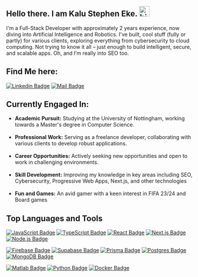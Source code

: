 ## Hello there. I am Kalu Stephen Eke. <img src="https://user-images.githubusercontent.com/1303154/88677602-1635ba80-d120-11ea-84d8-d263ba5fc3c0.gif" width="28px" height="28px" alt="hi">

<!-- 🚀 Check out my New Portfolio [islemmaboud.com](https://islemmaboud.com)  -->

I'm a Full-Stack Developer with approximately 2 years experience, now diving into Artificial Intelligence and Robotics. I've built, cool stuff (fully or partly) for various clients, exploring everything from cybersecurity to cloud computing. Not trying to know it all – just enough to build intelligent, secure, and scalable apps. Oh, and I’m really into SEO too.

 ## Find Me here:
 [![Linkedin Badge](https://img.shields.io/badge/-Stephen-0e76a8?style=flat&labelColor=0e76a8&logo=linkedin&logoColor=white)](https://www.linkedin.com/in/kalu-stephen-431882185) [![Mail Badge](https://img.shields.io/badge/-Stephen-c0392b?style=flat&labelColor=c0392b&logo=gmail&logoColor=white)](mailto:alphask37@gmail.com)

## Currently Engaged In:

- **Academic Pursuit:** Studying at the University of Nottingham, working towards a Master's degree in Computer Science. <br /><br /> 
- **Professional Work:** Serving as a freelance developer, collaborating with various clients to develop robust applications. <br /><br />
- **Career Opportunities:** Actively seeking new opportunities and open to work in challenging environments. <br /><br />
- **Skill Development:** Improving my knowledge in key areas including SEO, Cybersecurity, Progressive Web Apps, Next.js, and other technologies <br /><br />
- **Fun and Games:** An avid gamer with a keen interest in FIFA 23/24 and Board games <br />


## Top Languages and Tools

<!-- TODO: Make technologies links takes you to repositories -->
[![JavaScript Badge](https://img.shields.io/badge/-JavaScript-F7DF1E?style=for-the-badge&logo=javascript&logoColor=black)](#)
[![TypeScript Badge](https://img.shields.io/badge/-TypeScript-3178C6?style=for-the-badge&logo=typescript&logoColor=white)](#)
[![React Badge](https://img.shields.io/badge/-React-61DAFB?style=for-the-badge&logo=react&logoColor=black)](#)
[![Next.js Badge](https://img.shields.io/badge/-Next.js-black?style=for-the-badge&logo=next.js&logoColor=white)](#)
[![Node.js Badge](https://img.shields.io/badge/-Node.js-339933?style=for-the-badge&logo=node.js&logoColor=white)](#)

[![Firebase Badge](https://img.shields.io/badge/-Firebase-FFCA28?style=for-the-badge&logo=firebase&logoColor=black)](#)
[![Supabase Badge](https://img.shields.io/badge/-Supabase-3ECF8E?style=for-the-badge&logo=supabase&logoColor=white)](#)
[![Prisma Badge](https://img.shields.io/badge/-Prisma-2D3748?style=for-the-badge&logo=prisma&logoColor=white)](#)
[![Postgres Badge](https://img.shields.io/badge/-PostgreSQL-336791?style=for-the-badge&logo=postgresql&logoColor=white)](#)
[![MongoDB Badge](https://img.shields.io/badge/-MongoDB-47A248?style=for-the-badge&logo=mongodb&logoColor=white)](#)

[![Matlab Badge](https://img.shields.io/badge/-Matlab-0076A8?style=for-the-badge&logo=mathworks&logoColor=white)](#)
[![Python Badge](https://img.shields.io/badge/-Python-3776AB?style=for-the-badge&logo=python&logoColor=white)](#)
[![Docker Badge](https://img.shields.io/badge/-Docker-2496ED?style=for-the-badge&logo=docker&logoColor=white)](#)
